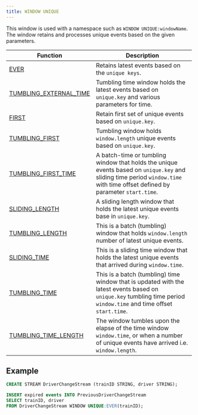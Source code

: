 ```yaml
---
title: WINDOW UNIQUE
---
```


This window is used with a namespace such as `WINDOW UNIQUE:windowName`. The window retains and processes unique events based on the given parameters.

| Function         | Description                 |
|-----------------------|------------------------------------------------------------|
| [EVER](ever.md)      | Retains latest events based on the `unique keys`.     |
| [TUMBLING_EXTERNAL_TIME](tumbling-external-time.md)      | Tumbling time window holds the latest events based on `unique.key` and various parameters for time.   | 
| [FIRST](first.md)    | Retain first set of unique events based on `unique.key`.  |
| [TUMBLING_FIRST](tumbling-first.md)             | Tumbling window holds `window.length` unique events based on `unique.key`.    |
| [TUMBLING_FIRST_TIME](tumbling-first-time.md)  | A batch-time or tumbling window that holds the unique events based on `unique.key` and sliding time period `window.time` with time offset defined by parameter `start.time`.	 |
| [SLIDING_LENGTH](sliding-length.md)    | A sliding length window that holds the latest unique events base in `unique.key`.     |
| [TUMBLING_LENGTH](tumbling-length.md)      | This is a batch (tumbling) window that holds `window.length` number of latest unique events.    |
| [SLIDING_TIME](sliding-time.md)   | This is a sliding time window that holds the latest unique events that arrived during `window.time`.   |
| [TUMBLING_TIME](tumbling-time.md)     | This is a batch (tumbling) time window that is updated with the latest events based on `unique.key` tumbling time period `window.time` and time offset `start.time`.         |
| [TUMBLING_TIME_LENGTH](tumbling-time-length.md) | The window tumbles upon the elapse of the time window `window.time`, or when a number of unique events have arrived i.e. `window.length`.     |

## Example

```sql
CREATE STREAM DriverChangeStream (trainID STRING, driver STRING);

INSERT expired events INTO PreviousDriverChangeStream
SELECT trainID, driver
FROM DriverChangeStream WINDOW UNIQUE:EVER(trainID);
```
